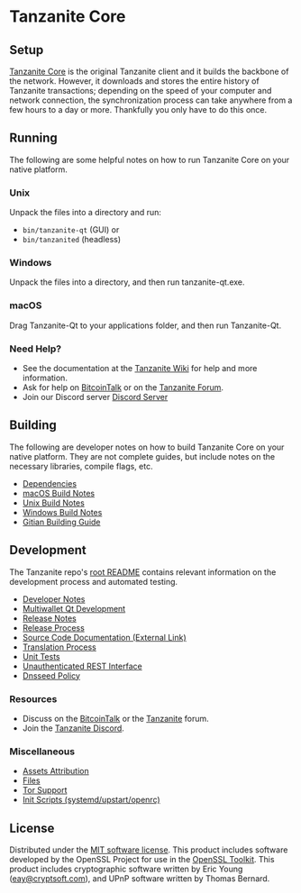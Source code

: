 Tanzanite Core
=============

Setup
---------------------
[Tanzanite Core](http://tanzanite.org/wallet) is the original Tanzanite client and it builds the backbone of the network. However, it downloads and stores the entire history of Tanzanite transactions; depending on the speed of your computer and network connection, the synchronization process can take anywhere from a few hours to a day or more. Thankfully you only have to do this once.

Running
---------------------
The following are some helpful notes on how to run Tanzanite Core on your native platform.

### Unix

Unpack the files into a directory and run:

- `bin/tanzanite-qt` (GUI) or
- `bin/tanzanited` (headless)

### Windows

Unpack the files into a directory, and then run tanzanite-qt.exe.

### macOS

Drag Tanzanite-Qt to your applications folder, and then run Tanzanite-Qt.

### Need Help?

* See the documentation at the [Tanzanite Wiki](https://github.com/Tanzanite-Project/Tanzanite/wiki)
for help and more information.
* Ask for help on [BitcoinTalk](https://bitcointalk.org/index.php?topic=1262920.0) or on the [Tanzanite Forum](http://forum.tanzanite.org/).
* Join our Discord server [Discord Server](https://discord.tanzanite.org)

Building
---------------------
The following are developer notes on how to build Tanzanite Core on your native platform. They are not complete guides, but include notes on the necessary libraries, compile flags, etc.

- [Dependencies](dependencies.md)
- [macOS Build Notes](build-osx.md)
- [Unix Build Notes](build-unix.md)
- [Windows Build Notes](build-windows.md)
- [Gitian Building Guide](gitian-building.md)

Development
---------------------
The Tanzanite repo's [root README](/README.md) contains relevant information on the development process and automated testing.

- [Developer Notes](developer-notes.md)
- [Multiwallet Qt Development](multiwallet-qt.md)
- [Release Notes](release-notes.md)
- [Release Process](release-process.md)
- [Source Code Documentation (External Link)](https://www.fuzzbawls.pw/tanzanite/doxygen/)
- [Translation Process](translation_process.md)
- [Unit Tests](unit-tests.md)
- [Unauthenticated REST Interface](REST-interface.md)
- [Dnsseed Policy](dnsseed-policy.md)

### Resources
* Discuss on the [BitcoinTalk](https://bitcointalk.org/index.php?topic=1262920.0) or the [Tanzanite](http://forum.tanzanite.org/) forum.
* Join the [Tanzanite Discord](https://discord.tanzanite.org).

### Miscellaneous
- [Assets Attribution](assets-attribution.md)
- [Files](files.md)
- [Tor Support](tor.md)
- [Init Scripts (systemd/upstart/openrc)](init.md)

License
---------------------
Distributed under the [MIT software license](/COPYING).
This product includes software developed by the OpenSSL Project for use in the [OpenSSL Toolkit](https://www.openssl.org/). This product includes
cryptographic software written by Eric Young ([eay@cryptsoft.com](mailto:eay@cryptsoft.com)), and UPnP software written by Thomas Bernard.
